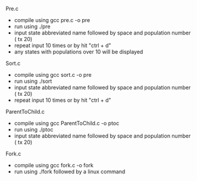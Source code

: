 Pre.c
- compile using gcc pre.c -o pre
- run using ./pre
- input state abbreviated name followed by space and population number ( tx 20)
- repeat input 10 times or by hit "ctrl + d" 
- any states with populations over 10 will be displayed

Sort.c
- compile using gcc sort.c -o pre
- run using ./sort
- input state abbreviated name followed by space and population number ( tx 20)
- repeat input 10 times or by hit "ctrl + d"

ParentToChild.c
- compile using gcc ParentToChild.c -o ptoc
- run using ./ptoc
- input state abbreviated name followed by space and population number ( tx 20)

Fork.c
- compile using gcc fork.c -o fork
- run using ./fork followed by a linux command
